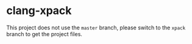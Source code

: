 # clang-xpack

This project does not use the `master` branch, please
switch to the `xpack` branch to get the project files.
